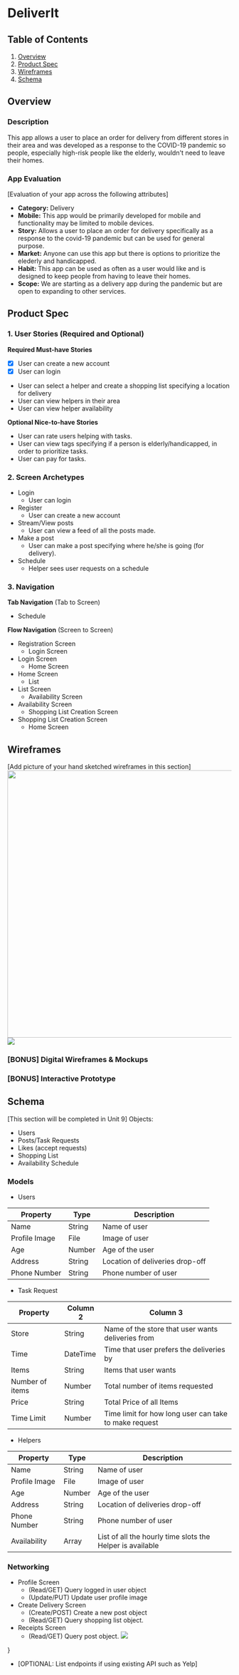 # DeliverIt

## Table of Contents
1. [Overview](#Overview)
1. [Product Spec](#Product-Spec)
1. [Wireframes](#Wireframes)
2. [Schema](#Schema)

## Overview
### Description
This app allows a user to place an order for delivery from different stores in their area and was developed as a response to the COVID-19 pandemic so people, especially high-risk people like the elderly, wouldn't need to leave their homes.

### App Evaluation
[Evaluation of your app across the following attributes]
- **Category:** Delivery
- **Mobile:** This app would be primarily developed for mobile and functionality may be limited to mobile devices.
- **Story:** Allows a user to place an order for delivery specifically as a response to the covid-19 pandemic but can be used for general purpose.
- **Market:** Anyone can use this app but there is options to prioritize the elederly and handicapped.
- **Habit:** This app can be used as often as a user would like and is designed to keep people from having to leave their homes.
- **Scope:** We are starting as a delivery app during the pandemic but are open to expanding to other services.

## Product Spec

### 1. User Stories (Required and Optional)

**Required Must-have Stories**

- [x] User can create a new account
- [x] User can login
* User can select a helper and create a shopping list specifying a location for delivery
* User can view helpers in their area
* User can view helper availability


**Optional Nice-to-have Stories**

* User can rate users helping with tasks.
* User can view tags specifying if a person is elderly/handicapped, in order to prioritize tasks.
* User can pay for tasks.


### 2. Screen Archetypes

 * Login
   * User can login
* Register
   * User can create a new account
* Stream/View posts
   * User can view a feed of all the posts made.
* Make a post
   * User can make a post specifying where he/she is going (for delivery).
* Schedule
   * Helper sees user requests on a schedule


### 3. Navigation

**Tab Navigation** (Tab to Screen)

* Schedule


**Flow Navigation** (Screen to Screen)

* Registration Screen
   * Login Screen
* Login Screen
   * Home Screen
* Home Screen
    * List
* List Screen
    * Availability Screen
* Availability Screen
    * Shopping List Creation Screen
* Shopping List Creation Screen
    * Home Screen

## Wireframes
[Add picture of your hand sketched wireframes in this section]
<img src="YOUR_IMG_URL" width=600>
![](https://i.imgur.com/TFmCt92.png)


### [BONUS] Digital Wireframes & Mockups

### [BONUS] Interactive Prototype

## Schema 
[This section will be completed in Unit 9]
Objects:
- Users
- Posts/Task Requests
- Likes (accept requests)
- Shopping List
- Availability Schedule

### Models
- Users

| Property | Type | Description |
| -------- | ---- | ----------- |
| Name     |  String    |   Name of user|
|Profile Image  |   File   |      Image of user       |
|     Age     |  Number    |       Age of the user      |
|   Address       |   String  |      Location of deliveries drop-off       |
|     Phone Number     |  String    |    Phone number of user         |


- Task Request

| Property        | Column 2 | Column 3                                          |
| --------------- | -------- | ------------------------------------------------- |
| Store           | String   | Name of the store that user wants deliveries from |
| Time            | DateTime | Time that user prefers the deliveries by          |
| Items           | String   | Items that user wants                             |
| Number of items | Number   | Total number of items requested                   |
| Price           | String   | Total Price of all Items                          |\
| Time Limit                |    Number      | Time limit for how long user can take to make request |

- Helpers

| Property      | Type   | Description                     |
| ------------- | ------ | ------------------------------- |
| Name          | String | Name of user                    |
| Profile Image | File   | Image of user                   |
| Age           | Number | Age of the user                 |
| Address       | String | Location of deliveries drop-off |
| Phone Number  | String | Phone number of user            |
| Availability              |   Array     |         List of all the hourly time slots the Helper is available |

### Networking
- Profile Screen
    - (Read/GET) Query logged in user object
    - (Update/PUT) Update user profile image
- Create Delivery Screen 
    - (Create/POST) Create a new post object
    - (Read/GET) Query shopping list object.
- Receipts Screen
    - (Read/GET) Query post object.
    ![](https://i.imgur.com/7aLwpG5.png)


}
- [OPTIONAL: List endpoints if using existing API such as Yelp]
